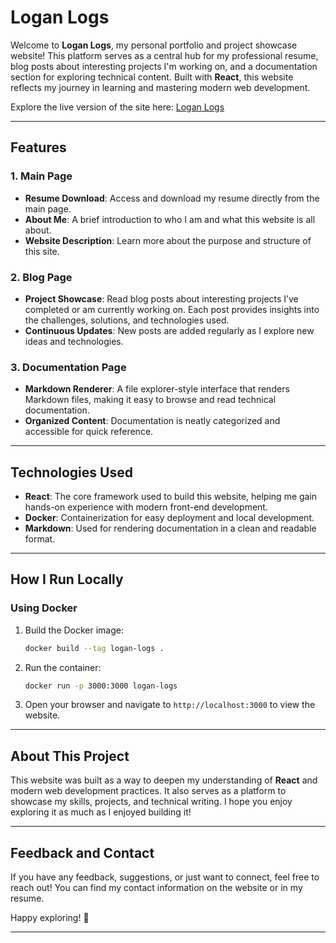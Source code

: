 # Logan Logs

Welcome to **Logan Logs**, my personal portfolio and project showcase website! This platform serves as a central hub for my professional resume, blog posts about interesting projects I'm working on, and a documentation section for exploring technical content. Built with **React**, this website reflects my journey in learning and mastering modern web development.

Explore the live version of the site here: [Logan Logs](https://logan-fouts.com/)

---

## Features

### 1. **Main Page**
- **Resume Download**: Access and download my resume directly from the main page.
- **About Me**: A brief introduction to who I am and what this website is all about.
- **Website Description**: Learn more about the purpose and structure of this site.

### 2. **Blog Page**
- **Project Showcase**: Read blog posts about interesting projects I’ve completed or am currently working on. Each post provides insights into the challenges, solutions, and technologies used.
- **Continuous Updates**: New posts are added regularly as I explore new ideas and technologies.

### 3. **Documentation Page**
- **Markdown Renderer**: A file explorer-style interface that renders Markdown files, making it easy to browse and read technical documentation.
- **Organized Content**: Documentation is neatly categorized and accessible for quick reference.

---

## Technologies Used
- **React**: The core framework used to build this website, helping me gain hands-on experience with modern front-end development.
- **Docker**: Containerization for easy deployment and local development.
- **Markdown**: Used for rendering documentation in a clean and readable format.

---

## How I Run Locally

### Using Docker
1. Build the Docker image:
   ```bash
   docker build --tag logan-logs .
   ```
2. Run the container:
   ```bash
   docker run -p 3000:3000 logan-logs
   ```
3. Open your browser and navigate to `http://localhost:3000` to view the website.

---

## About This Project
This website was built as a way to deepen my understanding of **React** and modern web development practices. It also serves as a platform to showcase my skills, projects, and technical writing. I hope you enjoy exploring it as much as I enjoyed building it!

---

## Feedback and Contact
If you have any feedback, suggestions, or just want to connect, feel free to reach out! You can find my contact information on the website or in my resume.

Happy exploring! 🚀

---
